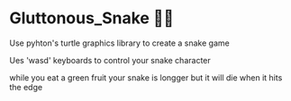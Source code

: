 # Gluttonous_Snake 🐍🐍
Use pyhton's turtle graphics library to create a snake game

Ues 'wasd' keyboards to control your snake character

while you eat a green fruit your snake is longger but it will die when it hits the edge
